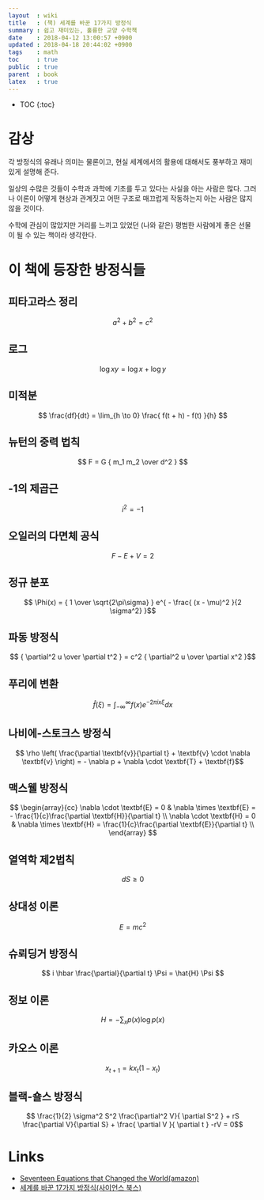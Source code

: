 ```yaml
---
layout  : wiki
title   : (책) 세계를 바꾼 17가지 방정식
summary : 쉽고 재미있는, 훌륭한 교양 수학책
date    : 2018-04-12 13:00:57 +0900
updated : 2018-04-18 20:44:02 +0900
tags    : math
toc     : true
public  : true
parent  : book
latex   : true
---
```

* TOC
{:toc}

# 감상

각 방정식의 유래나 의미는 물론이고, 현실 세계에서의 활용에 대해서도 풍부하고 재미있게 설명해 준다.

일상의 수많은 것들이 수학과 과학에 기초를 두고 있다는 사실을 아는 사람은 많다.
그러나 이론이 어떻게 현상과 관계짓고 어떤 구조로 매끄럽게 작동하는지 아는 사람은 많지 않을 것이다.

수학에 관심이 많았지만 거리를 느끼고 있었던 (나와 같은) 평범한 사람에게 좋은 선물이 될 수 있는 책이라 생각한다.



# 이 책에 등장한 방정식들

## 피타고라스 정리

$$ a^2 + b^2 = c^2 $$

## 로그

$$ \log xy = \log x + \log y $$

## 미적분

$$ \frac{df}{dt} = \lim_{h \to 0} \frac{ f(t + h) - f(t) }{h} $$

## 뉴턴의 중력 법칙

$$ F = G { m_1 m_2 \over d^2 } $$

## -1의 제곱근

$$ i^2 = -1 $$

## 오일러의 다면체 공식

$$ F - E + V = 2$$

## 정규 분포

$$ \Phi(x) = { 1 \over \sqrt{2\pi\sigma} } e^{ - \frac{ (x - \mu)^2 }{2 \sigma^2} }$$

## 파동 방정식

$$ { \partial^2 u \over \partial t^2 } = c^2 { \partial^2 u \over \partial x^2 }$$

## 푸리에 변환

$$ \hat{f}(\xi) = \int_{ - \infty}^{ \infty } f(x) e^{ -2 \pi i x \xi} dx $$


## 나비에-스토크스 방정식

$$ \rho \left( \frac{\partial \textbf{v}}{\partial t} + \textbf{v} \cdot \nabla \textbf{v} \right) = - \nabla p + \nabla \cdot \textbf{T} + \textbf{f}$$

## 맥스웰 방정식

$$
\begin{array}{cc}
\nabla \cdot \textbf{E} = 0     &   \nabla \times \textbf{E} = - \frac{1}{c}\frac{\partial \textbf{H}}{\partial t}  \\
\nabla \cdot \textbf{H} = 0     &   \nabla \times \textbf{H} =   \frac{1}{c}\frac{\partial \textbf{E}}{\partial t}  \\
\end{array}
$$

## 열역학 제2법칙

$$ dS \ge 0 $$

## 상대성 이론

$$ E = mc^2 $$

## 슈뢰딩거 방정식

$$
i \hbar \frac{\partial}{\partial t} \Psi = \hat{H} \Psi
$$

## 정보 이론

$$ H = - \sum_x p(x) \log p(x) $$

## 카오스 이론

$$ x_{t + 1} = kx_t (1 - x_t) $$

## 블랙-숄스 방정식

$$ \frac{1}{2} \sigma^2 S^2 \frac{\partial^2 V}{ \partial S^2 } + rS \frac{\partial V}{\partial S} + \frac{ \partial V }{ \partial t } -rV = 0$$

# Links

* [Seventeen Equations that Changed the World(amazon)](https://www.amazon.com/Seventeen-Equations-that-Changed-World-ebook/dp/B006UU2TBW )
* [세계를 바꾼 17가지 방정식(사이언스 북스)](http://sciencebooks.minumsa.com/book/852/ )

